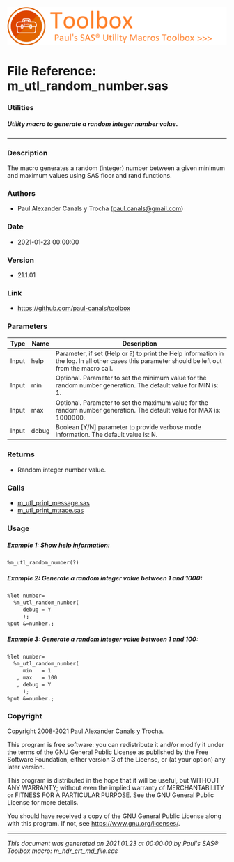 ![../../misc/images/doc_banner.png](../../misc/images/doc_banner.png)
# 
# File Reference: m_utl_random_number.sas

### Utilities

##### Utility macro to generate a random integer number value.

***

### Description
The macro generates a random (integer) number between a given minimum and maximum values using SAS floor and rand functions.



### Authors
* Paul Alexander Canals y Trocha (paul.canals@gmail.com)

### Date
* 2021-01-23 00:00:00

### Version
* 21.1.01

### Link
* https://github.com/paul-canals/toolbox

### Parameters
| Type | Name | Description |
| ---- | ---- | ----------- |
| Input | help | Parameter, if set (Help or ?) to print the Help information in the log. In all other cases this parameter should be left out from the macro call. |
| Input | min | Optional. Parameter to set the minimum value for the random number generation. The default value for MIN is: 1. |
| Input | max | Optional. Parameter to set the maximum value for the random number generation. The default value for MAX is: 1000000. |
| Input | debug | Boolean [Y/N] parameter to provide verbose mode information. The default value is: N. |

### Returns
* Random integer number value.

### Calls
* [m_utl_print_message.sas](m_utl_print_message.md)
* [m_utl_print_mtrace.sas](m_utl_print_mtrace.md)

### Usage

##### Example 1: Show help information:
```sas
%m_utl_random_number(?)
```

##### Example 2: Generate a random integer value between 1 and 1000:
```sas
%let number=
  %m_utl_random_number(
     debug = Y
     );
%put &=number.;
```

##### Example 3: Generate a random integer value between 1 and 100:
```sas
%let number=
  %m_utl_random_number(
     min   = 1
   , max   = 100
   , debug = Y
     );
%put &=number.;
```

### Copyright
Copyright 2008-2021 Paul Alexander Canals y Trocha. 
 
This program is free software: you can redistribute it and/or modify 
it under the terms of the GNU General Public License as published by 
the Free Software Foundation, either version 3 of the License, or 
(at your option) any later version. 
 
This program is distributed in the hope that it will be useful, 
but WITHOUT ANY WARRANTY; without even the implied warranty of 
MERCHANTABILITY or FITNESS FOR A PARTICULAR PURPOSE. See the 
GNU General Public License for more details. 
 
You should have received a copy of the GNU General Public License 
along with this program. If not, see <https://www.gnu.org/licenses/>. 


***
*This document was generated on 2021.01.23 at 00:00:00 by Paul's SAS&reg; Toolbox macro: m_hdr_crt_md_file.sas*
